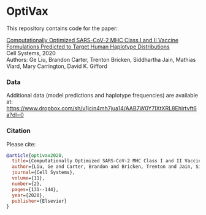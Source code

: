 # OptiVax

This repository contains code for the paper:

[Computationally Optimized SARS-CoV-2 MHC Class I and II Vaccine Formulations Predicted to Target Human Haplotype Distributions](https://www.cell.com/cell-systems/fulltext/S2405-4712(20)30238-6)
<br />
Cell Systems, 2020
<br />
Authors: Ge Liu, Brandon Carter, Trenton Bricken, Siddhartha Jain, Mathias Viard, Mary Carrington, David K. Gifford


### Data

Additional data (model predictions and haplotype frequencies) are available at:
https://www.dropbox.com/sh/v1jcin4mh7jua14/AAB7W0Y7IXtXRL8Ehlrtvft6a?dl=0


### Citation

Please cite:

```bib
@article{optivax2020,
  title={Computationally Optimized SARS-CoV-2 MHC Class I and II Vaccine Formulations Predicted to Target Human Haplotype Distributions},
  author={Liu, Ge and Carter, Brandon and Bricken, Trenton and Jain, Siddhartha and Viard, Mathias and Carrington, Mary and Gifford, David K},
  journal={Cell Systems},
  volume={11},
  number={2},
  pages={131--144},
  year={2020},
  publisher={Elsevier}
}
```
